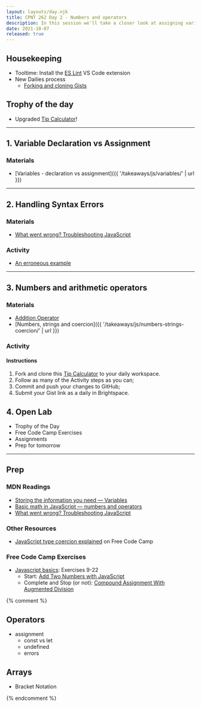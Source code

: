```yaml
---
layout: layouts/day.njk
title: CPNT 262 Day 2 - Numbers and operators
description: In this session we'll take a closer look at assigning variables, arithmetic operators and syntax errors.
date: 2021-10-07
released: true
---
```


## Housekeeping
- Tooltime: Install the [ES Lint](https://marketplace.visualstudio.com/items?itemName=dbaeumer.vscode-eslint) VS Code extension
- New Dailies process
    - [Forking and cloning Gists](https://docs.github.com/en/github/writing-on-github/editing-and-sharing-content-with-gists/forking-and-cloning-gists)

## Trophy of the day
- Upgraded [Tip Calculator](https://gist.github.com/acidtone/5c13ec3ff2ea53b7f75ae3692ca944d1)!

---

## 1. Variable Declaration vs Assignment
### Materials
- [Variables - declaration vs assignment]({{ '/takeaways/js/variables/' | url }})

---

## 2. Handling Syntax Errors
### Materials
- [What went wrong? Troubleshooting JavaScript](https://developer.mozilla.org/en-US/docs/Learn/JavaScript/First_steps/What_went_wrong)

### Activity
- [An erroneous example](https://developer.mozilla.org/en-US/docs/Learn/JavaScript/First_steps/What_went_wrong#an_erroneous_example)

---

## 3. Numbers and arithmetic operators
### Materials
- [Addition Operator](https://developer.mozilla.org/en-US/docs/Web/JavaScript/Reference/Operators/Addition)
- [Numbers, strings and coercion]({{ '/takeaways/js/numbers-strings-coercion/' | url }})

### Activity
#### Instructions
1. Fork and clone this [Tip Calculator](https://gist.github.com/acidtone/5c13ec3ff2ea53b7f75ae3692ca944d1) to your daily workspace.
2. Follow as many of the Activity steps as you can;
3. Commit and push your changes to GitHub;
4. Submit your Gist link as a daily in Brightspace.

## 4. Open Lab
- Trophy of the Day
- Free Code Camp Exercises
- Assignments
- Prep for tomorrow

---

## Prep
### MDN Readings
- [Storing the information you need — Variables](https://developer.mozilla.org/en-US/docs/Learn/JavaScript/First_steps/Variables)
- [Basic math in JavaScript — numbers and operators](https://developer.mozilla.org/en-US/docs/Learn/JavaScript/First_steps/Math)
- [What went wrong? Troubleshooting JavaScript](https://developer.mozilla.org/en-US/docs/Learn/JavaScript/First_steps/What_went_wrong)

### Other Resources
- [JavaScript type coercion explained](https://www.freecodecamp.org/news/js-type-coercion-explained-27ba3d9a2839/) on Free Code Camp

### Free Code Camp Exercises
- [Javascript basics](https://www.freecodecamp.org/learn/javascript-algorithms-and-data-structures/#basic-javascript): Exercises 9-22
    - Start: [Add Two Numbers with JavaScript](https://www.freecodecamp.org/learn/javascript-algorithms-and-data-structures/basic-javascript/add-two-numbers-with-javascript)
    - Complete and Stop (or not): [Compound Assignment With Augmented Division](https://www.freecodecamp.org/learn/javascript-algorithms-and-data-structures/basic-javascript/compound-assignment-with-augmented-division)

{% comment %}
## Operators
- assignment
    - const vs let
    - undefined
    - errors

## Arrays
- Bracket Notation

{% endcomment %}